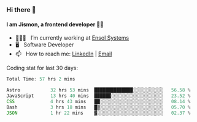 ### Hi there 👋

#### I am Jismon, a frontend developer 👦🏻

- 🧑🏻‍💻   &nbsp; I’m currently working at <a href='https://www.ensolsystems.com/' target="_blank">Ensol Systems</a>
- 🖥   &nbsp; Software Developer
- 📫   &nbsp; How to reach me: <a href='https://www.linkedin.com/in/jismonthomas/'>LinkedIn</a> | <a href='mailto:hellojismonthomas@gmail.com'>Email</a>

Coding stat for last 30 days:
<!--START_SECTION:waka-->

```javascript
Total Time: 57 hrs 2 mins

Astro           32 hrs 53 mins  ██████████████░░░░░░░░░░░   56.58 %
JavaScript      13 hrs 40 mins  ██████░░░░░░░░░░░░░░░░░░░   23.52 %
CSS             4 hrs 43 mins   ██░░░░░░░░░░░░░░░░░░░░░░░   08.14 %
Bash            3 hrs 18 mins   █▒░░░░░░░░░░░░░░░░░░░░░░░   05.70 %
JSON            1 hr 22 mins    ▓░░░░░░░░░░░░░░░░░░░░░░░░   02.37 %
```

<!--END_SECTION:waka-->

<!--
**jismonthomas/jismonthomas** is a ✨ _special_ ✨ repository because its `README.md` (this file) appears on your GitHub profile.

Here are some ideas to get you started:

- 🔭 I’m currently working on ...
- 🌱 I’m currently learning ...
- 👯 I’m looking to collaborate on ...
- 🤔 I’m looking for help with ...
- 💬 Ask me about ...
- 📫 How to reach me: ...
- 😄 Pronouns: ...
- ⚡ Fun fact: ...
-->
